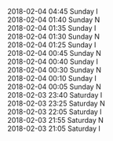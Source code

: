 2018-02-04 04:45 Sunday  I  
2018-02-04 01:40 Sunday  N  
2018-02-04 01:35 Sunday  I  
2018-02-04 01:30 Sunday  N  
2018-02-04 01:25 Sunday  I  
2018-02-04 00:45 Sunday  N  
2018-02-04 00:40 Sunday  I  
2018-02-04 00:30 Sunday  N  
2018-02-04 00:10 Sunday  I  
2018-02-04 00:05 Sunday  N  
2018-02-03 23:40 Saturday  I  
2018-02-03 23:25 Saturday  N  
2018-02-03 22:05 Saturday  I  
2018-02-03 21:55 Saturday  N  
2018-02-03 21:05 Saturday  I  
